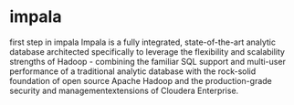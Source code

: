 # impala
first step in impala
Impala is a fully integrated, state-of-the-art analytic database architected specifically to leverage the flexibility and scalability strengths of Hadoop - combining the familiar SQL support and multi-user performance of a traditional analytic database with the rock-solid foundation of open source Apache Hadoop and the production-grade security and managementextensions of Cloudera Enterprise.


